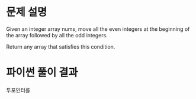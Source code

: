 # 문제 설명

Given an integer array nums, move all the even integers at the beginning of the array followed by all the odd integers.

Return any array that satisfies this condition.

# 파이썬 풀이 결과

투포인터를 
